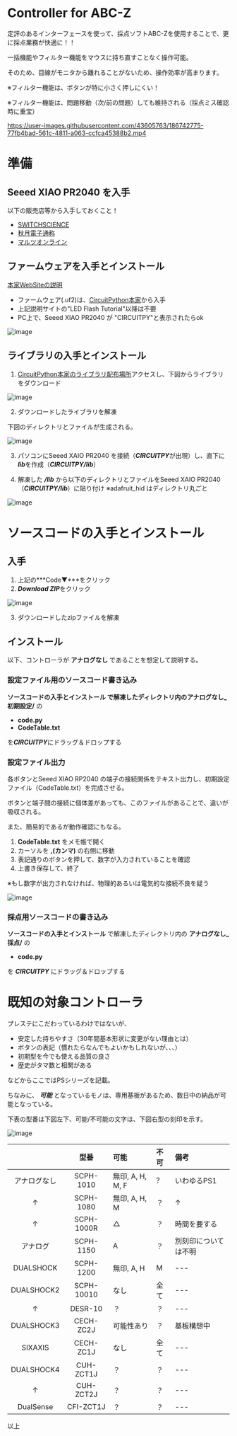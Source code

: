 # Controller for ABC-Z
定評のあるインターフェースを使って、採点ソフトABC-Zを使用することで、更に採点業務が快適に！！

一括機能やフィルター機能をマウスに持ち直すことなく操作可能。

そのため、目線がモニタから離れることがないため、操作効率が高まります。

※フィルター機能は、ボタンが特に小さく押しにくい！

※フィルター機能は、問題移動（次/前の問題）しても維持される（採点ミス確認時に重宝）

https://user-images.githubusercontent.com/43605763/186742775-77fb4bad-561c-4811-a063-ccfca45388b2.mp4



# 準備
## Seeed XIAO PR2040 を入手
以下の販売店等から入手しておくこと！
- [SWITCHSCIENCE](https://www.switch-science.com/catalog/7634/)
- [秋月電子通称](https://akizukidenshi.com/catalog/g/gM-17044/)
- [マルツオンライン](https://www.marutsu.co.jp/pc/i/2229736/)


## ファームウェアを入手とインストール
 [本家WebSiteの説明](https://wiki.seeedstudio.com/XIAO-RP2040-with-CircuitPython/)
- ファームウェア(.uf2)は、[CircuitPython本家](https://circuitpython.org/board/seeeduino_xiao_rp2040/)から入手
- 上記説明サイトの"LED Flash Tutorial"以降は不要
- PC上で、Seeed XIAO PR2040 が "CIRCUITPY"と表示されたらok


![image](https://user-images.githubusercontent.com/43605763/208617930-e2527756-ff21-485f-a371-8c3d41a6aba6.png)



## ライブラリの入手とインストール　
1. [CircuitPython本家のライブラリ配布場所](https://circuitpython.org/libraries)アクセスし、下図からライブラリをダウンロード

![image](https://user-images.githubusercontent.com/43605763/185802350-7a6c4999-844f-4b76-9860-59f934375b84.png)

2. ダウンロードしたライブラリを解凍

下図のディレクトリとファイルが生成される。

![image](https://user-images.githubusercontent.com/43605763/185802707-b66e42cc-9f02-4a70-8974-5c61c6941ead.png)

3. パソコンにSeeed XAIO PR2040 を接続（***CIRCUITPY***が出現）し、直下に***lib***を作成（***CIRCUITPY/lib***）

4. 解凍した ***/lib*** から以下のディレクトリとファイルをSeeed XAIO PR2040（***CIRCUITPY/lib***）に貼り付け
  ※adafruit_hid はディレクトリ丸ごと
 
![image](https://user-images.githubusercontent.com/43605763/185802888-962c7d67-b286-45b4-8abc-6b16a9cc2b04.png)



# ソースコードの入手とインストール
## 入手
1. 上記の***Code▼***をクリック
2. ***Download ZIP***をクリック

![image](https://user-images.githubusercontent.com/43605763/186346284-155919a4-edf8-4373-bf9f-97778d5a4871.png)

3. ダウンロードしたzipファイルを解凍


## インストール
以下、コントローラが **アナログなし** であることを想定して説明する。


### 設定ファイル用のソースコード書き込み
**ソースコードの入手とインストール **で解凍したディレクトリ内の**アナログなし_初期設定/** の
- **code.py**
- **CodeTable.txt**
 
を***CIRCUITPY***にドラッグ＆ドロップする


### 設定ファイル出力
各ボタンとSeeed XIAO RP2040 の端子の接続関係をテキスト出力し、初期設定ファイル（CodeTable.txt）を完成させる。

ボタンと端子間の接続に個体差があっても、このファイルがあることで、違いが吸収される。

また、簡易的であるが動作確認にもなる。


1. **CodeTable.txt** をメモ帳で開く
2. カーソルを **,(カンマ)** の右側に移動
3. 表記通りのボタンを押して、数字が入力されていることを確認
4. 上書き保存して、終了

※もし数字が出力されなければ、物理的あるいは電気的な接続不良を疑う

![image](https://user-images.githubusercontent.com/43605763/191004226-fe6582ee-8994-4adc-a3c8-10d8aae47128.png)




### 採点用ソースコードの書き込み
**ソースコードの入手とインストール** で解凍したディレクトリ内の **アナログなし_採点/** の
- **code.py**
 
を ***CIRCUITPY*** にドラッグ＆ドロップする



# 既知の対象コントローラ
プレステにこだわっているわけではないが、
- 安定した持ちやすさ（30年間基本形状に変更がない理由とは）
- ボタンの表記（慣れたらなんでもよいかもしれないが、、、）
- 初期型を今でも使える品質の良さ
- 歴史がタマ数と相関がある

などからここではPSシリーズを記載。

ちなみに、 ***可能*** となっているモノは、専用基板があるため、数日中の納品が可能となっている。

下表の型番は下図左下、可能/不可能の文字は、下図右型の刻印を示す。

![image](https://user-images.githubusercontent.com/43605763/208640654-2430f79a-6930-4b08-bae1-1c9bb8c2eebc.png)


|  | 型番 | 可能 | 不可 | 備考 |
|:---:|:---:|:---|:---|:---|
| アナログなし | SCPH-1010 | 無印, A, H, M, F | ? | いわゆるPS1 |
| ↑ | SCPH-1080 | 無印, A, H, M | ？ | ↑ |
| ↑ | SCPH-1000R | △ | ？ | 時間を要する |
| アナログ | SCPH-1150 | A | ？ | 別刻印については不明 |
| DUALSHOCK | SCPH-1200 | 無印, A, H | M | --- |
| DUALSHOCK2 | SCPH-10010 | なし | 全て | --- |
| ↑ | DESR-10 | ？ | ？ | --- |
| DUALSHOCK3 | CECH-ZC2J | 可能性あり | ？ | 基板構想中 |
| SIXAXIS| CECH-ZC1J | なし | 全て | --- |
| DUALSHOCK4 | CUH-ZCT1J | ？ | ？ | --- |
| ↑ | CUH-ZCT2J | ？ | ？ | --- |
| DualSense | CFI-ZCT1J | ？ | ？ | --- |


以上



